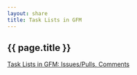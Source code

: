 ```yaml
---
layout: share
title: Task Lists in GFM
---
```


## {{ page.title }}

[Task Lists in GFM: Issues/Pulls, Comments](https://github.com/blog/1375-task-lists-in-gfm-issues-pulls-comments)